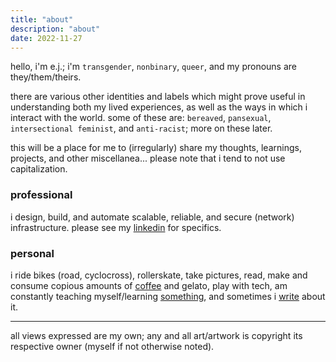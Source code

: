 ```yaml
---
title: "about"
description: "about"
date: 2022-11-27
---
```


hello, i'm e.j.; i'm `transgender`, `nonbinary`, `queer`, and my pronouns are they/them/theirs.

there are various other identities and labels which might prove useful in understanding both my lived experiences, as
well as the ways in which i interact with the world. some of these are: `bereaved`, `pansexual`, `intersectional
feminist`, and `anti-racist`; more on these later.

this will be a place for me to (irregularly) share my thoughts, learnings, projects, and other miscellanea... please
note that i tend to not use capitalization.

### professional

i design, build, and automate scalable, reliable, and secure (network) infrastructure. please see my
[linkedin](https://linkedin.com/in/ejsdotsh) for specifics.

### personal

i ride bikes (road, cyclocross), rollerskate, take pictures, read, make and consume copious amounts of
[coffee](../coffee) and gelato, play with tech, am constantly teaching myself/learning [something](../projects), and
sometimes i [write](https://ejs.wtf) about it.

----

all views expressed are my own; any and all art/artwork is copyright its respective owner (myself if not otherwise
noted).
